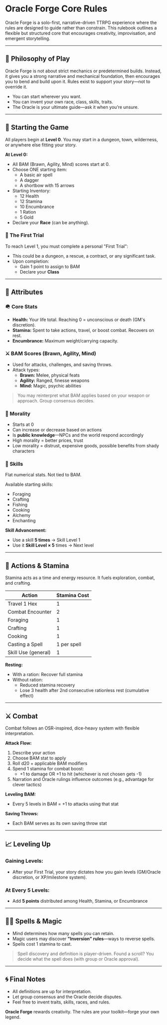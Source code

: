 # Oracle Forge Core Rules

Oracle Forge is a solo-first, narrative-driven TTRPG experience where the rules are designed to guide rather than constrain. This rulebook outlines a flexible but structured core that encourages creativity, improvisation, and emergent storytelling.

---

## 🧭 Philosophy of Play

Oracle Forge is not about strict mechanics or predetermined builds. Instead, it gives you a strong narrative and mechanical foundation, then encourages you to bend and build upon it. Rules exist to support your story—not to override it.

- You can start wherever you want.
- You can invent your own race, class, skills, traits.
- The Oracle is your ultimate guide—ask it when you’re unsure.

---

## 🎲 Starting the Game

All players begin at **Level 0**. You may start in a dungeon, town, wilderness, or anywhere else fitting your story.

**At Level 0:**
- All BAM (Brawn, Agility, Mind) scores start at 0.
- Choose ONE starting item:
  - A basic air spell
  - A dagger
  - A shortbow with 15 arrows
- Starting Inventory:
  - 12 Health
  - 12 Stamina
  - 10 Encumbrance
  - 1 Ration
  - 5 Gold
- Declare your **Race** (can be anything).

### 🔑 The First Trial
To reach Level 1, you must complete a personal "First Trial":
- This could be a dungeon, a rescue, a contract, or any significant task.
- Upon completion:
  - Gain 1 point to assign to BAM
  - Declare your **Class**

---

## 🧬 Attributes

### 🪖 Core Stats
- **Health:** Your life total. Reaching 0 = unconscious or death (GM's discretion).
- **Stamina:** Spent to take actions, travel, or boost combat. Recovers on rest.
- **Encumbrance:** Maximum weight/carrying capacity.

### ⚔️ BAM Scores (Brawn, Agility, Mind)
- Used for attacks, challenges, and saving throws.
- Attack types:
  - **Brawn:** Melee, physical feats
  - **Agility:** Ranged, finesse weapons
  - **Mind:** Magic, psychic abilities

> You may reinterpret what BAM applies based on your weapon or approach. Group consensus decides.

### 💭 Morality
- Starts at 0
- Can increase or decrease based on actions
- Is **public knowledge**—NPCs and the world respond accordingly
- High morality = better prices, trust
- Low morality = distrust, expensive goods, possible benefits from shady characters

### 🎒 Skills
Flat numerical stats. Not tied to BAM.

Available starting skills:
- Foraging
- Crafting
- Fishing
- Cooking
- Alchemy
- Enchanting

**Skill Advancement:**
- Use a skill **5 times** → Skill Level 1
- Use it **Skill Level × 5** times → Next level

---

## 🧱 Actions & Stamina

Stamina acts as a time and energy resource. It fuels exploration, combat, and crafting.

| Action                 | Stamina Cost |
|------------------------|--------------|
| Travel 1 Hex           | 1            |
| Combat Encounter       | 2            |
| Foraging               | 1            |
| Crafting               | 1            |
| Cooking                | 1            |
| Casting a Spell        | 1 per spell  |
| Skill Use (general)    | 1            |

**Resting:**
- With a ration: Recover full stamina
- Without ration:
  - Reduced stamina recovery
  - Lose 3 health after 2nd consecutive rationless rest (cumulative effect)

---

## ⚔️ Combat

Combat follows an OSR-inspired, dice-heavy system with flexible interpretation.

**Attack Flow:**
1. Describe your action
2. Choose BAM stat to apply
3. Roll d20 + applicable BAM modifiers
4. Spend 1 stamina for combat boost:
   - +1 to damage OR +1 to hit (whichever is not chosen gets -1)
5. Narration and Oracle rulings influence outcomes (e.g., advantage for clever tactics)

**Leveling BAM:**
- Every 5 levels in BAM = +1 to attacks using that stat

**Saving Throws:**
- Each BAM serves as its own saving throw stat

---

## 📈 Leveling Up

### Gaining Levels:
- After your First Trial, your story dictates how you gain levels (GM/Oracle discretion, or XP/milestone system).

### At Every 5 Levels:
- Add **5 points** distributed among Health, Stamina, or Encumbrance

---

## 🧙‍♀️ Spells & Magic

- Mind determines how many spells you can retain.
- Magic users may discover **"Inversion" rules**—ways to reverse spells.
- Spells cost 1 stamina to cast.

> Spell discovery and definition is player-driven. Found a scroll? You decide what the spell does (with group or Oracle approval).

---

## 🌀 Final Notes
- All definitions are up for interpretation.
- Let group consensus and the Oracle decide disputes.
- Feel free to invent traits, skills, races, and rules.

**Oracle Forge** rewards creativity. The rules are your toolkit—forge your own legend.

